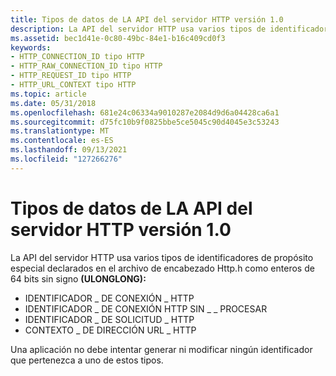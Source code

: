 ```yaml
---
title: Tipos de datos de LA API del servidor HTTP versión 1.0
description: La API del servidor HTTP usa varios tipos de identificadores de propósito especial declarados en el archivo de encabezado Http.h como enteros de 64 bits sin signo.
ms.assetid: bec1d41e-0c80-49bc-84e1-b16c409cd0f3
keywords:
- HTTP_CONNECTION_ID tipo HTTP
- HTTP_RAW_CONNECTION_ID tipo HTTP
- HTTP_REQUEST_ID tipo HTTP
- HTTP_URL_CONTEXT tipo HTTP
ms.topic: article
ms.date: 05/31/2018
ms.openlocfilehash: 681e24c06334a9010287e2084d9d6a04428ca6a1
ms.sourcegitcommit: d75fc10b9f0825bbe5ce5045c90d4045e3c53243
ms.translationtype: MT
ms.contentlocale: es-ES
ms.lasthandoff: 09/13/2021
ms.locfileid: "127266276"
---
```

# <a name="http-server-api-version-10-data-types"></a>Tipos de datos de LA API del servidor HTTP versión 1.0

La API del servidor HTTP usa varios tipos de identificadores de propósito especial declarados en el archivo de encabezado Http.h como enteros de 64 bits sin signo **(ULONGLONG):**

-   IDENTIFICADOR \_ DE CONEXIÓN \_ HTTP
-   IDENTIFICADOR \_ DE CONEXIÓN HTTP SIN \_ \_ PROCESAR
-   IDENTIFICADOR \_ DE SOLICITUD \_ HTTP
-   CONTEXTO \_ DE DIRECCIÓN URL \_ HTTP

Una aplicación no debe intentar generar ni modificar ningún identificador que pertenezca a uno de estos tipos.

 

 





